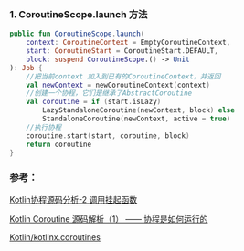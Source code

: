 ### 1. CoroutineScope.launch 方法

```kotlin
public fun CoroutineScope.launch(
    context: CoroutineContext = EmptyCoroutineContext,
    start: CoroutineStart = CoroutineStart.DEFAULT,
    block: suspend CoroutineScope.() -> Unit
): Job {
    //把当前context 加入到已有的CoroutineContext，并返回
    val newContext = newCoroutineContext(context)
    //创建一个协程，它们是继承了AbstractCoroutine
    val coroutine = if (start.isLazy)
        LazyStandaloneCoroutine(newContext, block) else
        StandaloneCoroutine(newContext, active = true)
    //执行协程    
    coroutine.start(start, coroutine, block)
    return coroutine
}
```

### 参考：

[Kotlin协程源码分析-2 调用挂起函数](https://fanmingyi.blog.csdn.net/article/details/105027646)

[Kotlin Coroutine 源码解析（1） —— 协程是如何运行的](https://blog.csdn.net/xx326664162/article/details/113106875)

[Kotlin/kotlinx.coroutines](https://github.com/Kotlin/kotlinx.coroutines)
